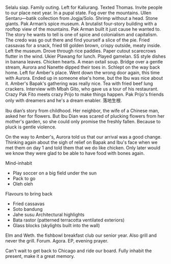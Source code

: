 Selalu siap. Family outing. Left for Kaliurang. Texted Thomas. Invite people to our place next year. In a pupal state. Fog over the mountains. Ullen Sentaru—batik collection from Jogja/Solo. Shrimp without a head. Stone giants. Pak Arman’s spice museum. A brutalist four-story building with a rooftop view of the mountains. Pak Arman built it just cause he wanted to. The story he wants to tell is one of spice and colonialism and capitalism. The credo was go out there and find yourself a slice of the pie. Fried cassavas for a snack, fried till golden brown, crispy outside, meaty inside. Left the museum. Drove through rice paddies. Paper cutout scarecrows flutter in the wind. Ukier Plawang for lunch. Played gamelan. SS style dishes in banana leaves. Chicken hearts. A mean oxtail soup. Bridge over a gentle stream, Aurora and Nanette dipped their toes in. Schlept on the way back home. Left for Amber's place. Went down the wrong door again, this time with Aurora. Ended up in someone else's home, but the Ibu was nice about it. Amber's Bapak's gathering was really nice. Tea with fried beef lung crackers. Interview with Mbah Gito, who gave us a tour of his restaurant. Crazy Pak Fito meets crazy Prijo to make things happen. Pak Prijo's friends only with dreamers and he's a dream enabler. 落地生根.

Ibu dian’s story from childhood. Her neighbor, the wife of a Chinese man, asked her for flowers. But Ibu Dian was scared of plucking flowers from her mother's garden, so she could only promise the freshly fallen. Because to pluck is gentle violence. 

On the way to Amber's, Aurora told us that our arrival was a good change. Thinking again about the sigh of relief on Bapak and Ibu's face when we met them on day 1 and told them that we do like chicken. Only later would we know they were glad to be able to have food with bones again. 

Mind-inhabit
- Play soccer on a big field under the sun
- Pack to go 
- Oleh oleh

Flavours to bring back
- Fried cassavas
- Soto bandung 
- Jahe susu
Architectural highlights
- Bata rastor (patterned terracotta ventilated exteriors)
- Glass blocks (skylights built into the wall)

Elm and Weth. the fishbowl breakfast club our senior year. Also grill and never the grill. Forum. Agora. EP, evening prayer.

Can't wait to get back to Chicago and ride our board. Fully inhabit the present, make it a great memory.
